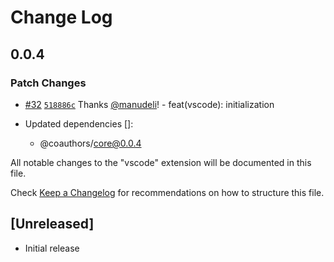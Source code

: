 # Change Log

## 0.0.4

### Patch Changes

- [#32](https://github.com/coauthors/coauthors/pull/32) [`518886c`](https://github.com/coauthors/coauthors/commit/518886c626a2f293d914ff9588f313da79e3593f) Thanks [@manudeli](https://github.com/manudeli)! - feat(vscode): initialization

- Updated dependencies []:
  - @coauthors/core@0.0.4

All notable changes to the "vscode" extension will be documented in this file.

Check [Keep a Changelog](http://keepachangelog.com/) for recommendations on how to structure this file.

## [Unreleased]

- Initial release
